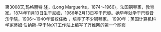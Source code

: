 第3008天,玛格丽特.隆，(Long Marguerite，1874～1966)，法国钢琴家，教育家。1874年11月13日生于尼姆，1966年2月13日卒于巴黎。她早年就学于巴黎音 乐学院，1906～1940年留校任教 ，培养了不少钢琴家。
1990年：英国计算机科学家蒂姆·伯纳斯-李于NeXT工作站上编写了万维网的第一个网页